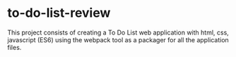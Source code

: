 # to-do-list-review
This project consists of creating a To Do List web application with html, css, javascript (ES6) using the webpack tool as a packager for all the application files.
